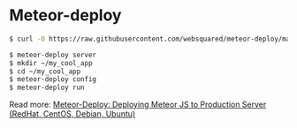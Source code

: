 # Meteor-deploy

```bash
$ curl -O https://raw.githubusercontent.com/websquared/meteor-deploy/master/centos/meteor-deploy-install.sh
```

```bash
$ meteor-deploy server
$ mkdir ~/my_cool_app
$ cd ~/my_cool_app
$ meteor-deploy config
$ meteor-deploy run
```

Read more: [Meteor-Deploy: Deploying Meteor JS to Production Server (RedHat, CentOS, Debian, Ubuntu)](http://websquared.ca/deploying-meteor-js-to-production-server-redhat-centos-debian-ubuntu/)